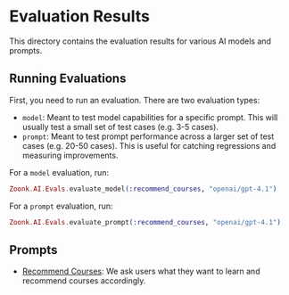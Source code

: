 # Evaluation Results

This directory contains the evaluation results for various AI models and prompts.

## Running Evaluations

First, you need to run an evaluation. There are two evaluation types:

- `model`: Meant to test model capabilities for a specific prompt. This will usually test a small set of test cases (e.g. 3-5 cases).
- `prompt`: Meant to test prompt performance across a larger set of test cases (e.g. 20-50 cases). This is useful for catching regressions and measuring improvements.

For a `model` evaluation, run:

```elixir
Zoonk.AI.Evals.evaluate_model(:recommend_courses, "openai/gpt-4.1")
```

For a `prompt` evaluation, run:

```elixir
Zoonk.AI.Evals.evaluate_prompt(:recommend_courses, "openai/gpt-4.1")
```

## Prompts

- [Recommend Courses](recommend_courses.md): We ask users what they want to learn and recommend courses accordingly.
